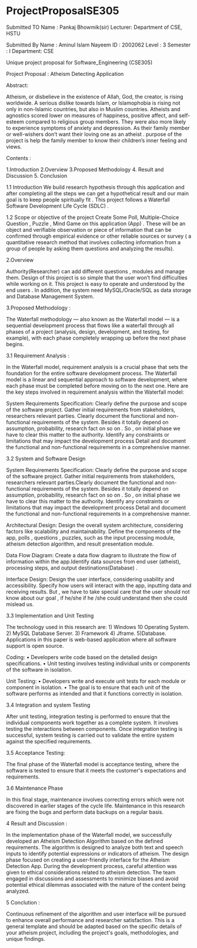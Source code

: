 # ProjectProposalSE305

Submitted TO
Name    : Pankaj Bhowmik(sir)
Lecturer: Department of CSE, HSTU


Submitted By
Name      : Aminul Islam Nayeem 
ID        : 2002062
Level     : 3
Semester  : I
Department: CSE


Unique project proposal for Software_Engineering (CSE305) 

Project Proposal : Atheism Detecting Application 

Abstract:

Atheism, or disbelieve in the existence of Allah, God, the creator, is rising worldwide. A serious dislike towards Islam, or Islamophobia is rising not only in non-Islamic countries, but also in Muslim countries.
Atheists and agnostics scored lower on measures of happiness, positive affect, and self-esteem compared to religious group members. They were also more likely to experience symptoms of anxiety and depression. As their family member or well-wishers don’t want their loving one as an atheist .
purpose of the project is help the family member to know their children’s inner feeling and views.

Contents :

1.Introduction 
2.Overview
3.Proposed Methodology
4. Result and Discussion
5. Conclusion 


1.1 Introduction 
We build research hypothesis through this application and after completing all the steps we can get a hypothetical result and our main goal is to keep people spiritually fit . This project follows a Waterfall Software Development Life Cycle (SDLC) . 

1.2 Scope or objective of the project
Create Some Poll, Multiple-Choice Question , Puzzle , Mind Game on this application (App) . 
These will be an object and verifiable observation or piece of information that can be confirmed through empirical evidence or other reliable sources or survey ( a quantitative research method that involves collecting information from a group of people by asking them questions and analyzing the results).

2.Overview

Authority(Researcher) can add different questions , modules   and manage them.
Design of this project is so simple that the user won’t find difficulties while working on it. This project is easy to operate and understood by the end  users .
In addition, the system need MySQL/Oracle/SQL as data storage and Database Management System.




3.Proposed Methodology :

The Waterfall methodology — also known as the Waterfall model — is a sequential development process that flows like a waterfall through all phases of a project (analysis, design, development, and testing, for example), with each phase completely wrapping up before the next phase begins. 

3.1 Requirement Analysis :

In the Waterfall model, requirement analysis is a crucial phase that sets the foundation for the entire software development process. The Waterfall model is a linear and sequential approach to software development, where each phase must be completed before moving on to the next one. Here are the key steps involved in requirement analysis within the Waterfall model:

System Requirements Specification:
 Clearly define the purpose and scope of the software project.
Gather initial requirements   from stakeholders, researchers  relevant parties.
Clearly document the functional and non-functional requirements of the system.
Besides it totally depend on assumption, probability, research fact on so on . So , on initial phase we have to clear this matter to the authority. Identify any constraints or limitations that may impact the development process
 Detail and document the functional and non-functional requirements in a comprehensive manner.

3.2 System and Software Design


System Requirements Specification:
Clearly define the purpose and scope of the software project.
Gather initial requirements  from stakeholders, researchers  relevant parties.Clearly document the functional and non-functional requirements of the system.
Besides it totally depend on assumption, probability, research fact on so on . So , on initial phase we have to clear this matter to the authority. Identify any constraints or limitations that may impact the development process
 Detail and document the functional and non-functional requirements in a comprehensive manner.


 Architectural Design:
Design the overall system architecture, considering factors like scalability and maintainability. Define the components of the app, polls , questions , puzzles,   such as the input processing module, atheism detection algorithm, and result presentation module.

Data Flow Diagram:
Create a data flow diagram to illustrate the flow of information within the app.Identify data sources from end user (atheist), processing steps, and output destinations(Database) .

Interface Design:
Design the user interface, considering usability and accessibility.
Specify how users will interact with the app, inputting data and receiving results. But ,  we have to take special care that the user should not know about our goal , if he/she  if he /she could understand then she could mislead us.

3.3 Implementation and Unit Testing 

The technology used in this research are: 1) Windows 10 Operating System. 2) MySQL Database Server. 3) Framework 4) Jframe. 5)Database. Applications in this paper is web-based application where all software support is open source.

Coding:
•	Developers write code based on the detailed design specifications.
•	Unit testing involves testing individual units or components of the software in isolation.

Unit Testing:
•	Developers write and execute unit tests for each module or component in isolation.
•	The goal is to ensure that each unit of the software performs as intended and that it functions correctly in isolation. 






3.4 Integration and system Testing 


After unit testing, integration testing is performed to ensure that the individual components work together as a complete system. It involves testing the interactions between components. Once integration testing is successful, system testing is carried out to validate the entire system against the specified requirements.

3.5 Acceptance Testing:

The final phase of the Waterfall model is acceptance testing, where the software is tested to ensure that it meets the customer's expectations and requirements.

3.6 Maintenance Phase

 In this final stage, maintenance involves correcting errors which were not discovered in earlier stages of the cycle life. Maintenance in this research are fixing the bugs and perform data backups on a regular basis.

4 Result and Discussion : 


In the implementation phase of the Waterfall model, we successfully developed an Atheism Detection Algorithm based on the defined requirements. The algorithm is designed to analyze both text and speech inputs to identify potential expressions or indicators of atheism. The design phase focused on creating a user-friendly interface for the Atheism Detection App.
During the development process, careful attention was given to ethical considerations related to atheism detection. The team engaged in discussions and assessments to minimize biases and avoid potential ethical dilemmas associated with the nature of the content being analyzed.

5 Conclution :

Continuous refinement of the algorithm and user interface will be pursued to enhance overall performance and researcher  satisfaction. This is a general template and should be adapted based on the specific details of your atheism project, including the project's goals, methodologies, and unique findings.



